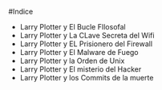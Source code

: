 #Indice

* Larry Plotter y El Bucle FIlosofal
* Larry Plotter y La CLave Secreta del Wifi
* Larry Plotter y EL Prisionero del Firewall
* Larry Plotter y El Malware de Fuego
* Larry Plotter y la Orden de Unix
* Larry Plotter y El misterio del Hacker
* Larry Plotter y los Commits de la muerte
